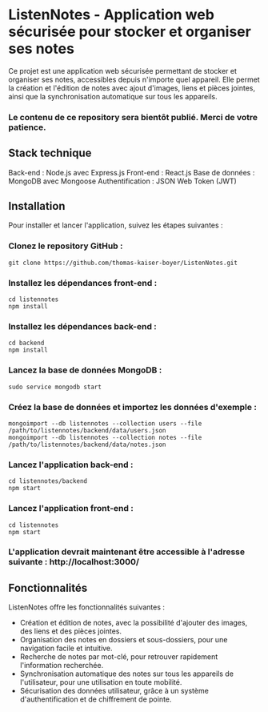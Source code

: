 # ListenNotes - Application web sécurisée pour stocker et organiser ses notes

Ce projet est une application web sécurisée permettant de stocker et organiser ses notes, accessibles depuis n'importe quel appareil. Elle permet la création et l'édition de notes avec ajout d'images, liens et pièces jointes, ainsi que la synchronisation automatique sur tous les appareils.

### Le contenu de ce repository sera bientôt publié. Merci de votre patience.

## Stack technique

Back-end : Node.js avec Express.js
Front-end : React.js
Base de données : MongoDB avec Mongoose
Authentification : JSON Web Token (JWT)

## Installation

Pour installer et lancer l'application, suivez les étapes suivantes :

### Clonez le repository GitHub :

`git clone https://github.com/thomas-kaiser-boyer/ListenNotes.git`

### Installez les dépendances front-end :

```
cd listennotes
npm install
```
### Installez les dépendances back-end :
```
cd backend
npm install
```
### Lancez la base de données MongoDB :
```
sudo service mongodb start
```
### Créez la base de données et importez les données d'exemple :
```
mongoimport --db listennotes --collection users --file /path/to/listennotes/backend/data/users.json
mongoimport --db listennotes --collection notes --file /path/to/listennotes/backend/data/notes.json
```
### Lancez l'application back-end :
```
cd listennotes/backend
npm start
```
### Lancez l'application front-end :
```
cd listennotes
npm start
```
### L'application devrait maintenant être accessible à l'adresse suivante : http://localhost:3000/

## Fonctionnalités

ListenNotes offre les fonctionnalités suivantes :

* Création et édition de notes, avec la possibilité d'ajouter des images, des liens et des pièces jointes.
* Organisation des notes en dossiers et sous-dossiers, pour une navigation facile et intuitive.
* Recherche de notes par mot-clé, pour retrouver rapidement l'information recherchée.
* Synchronisation automatique des notes sur tous les appareils de l'utilisateur, pour une utilisation en toute mobilité.
* Sécurisation des données utilisateur, grâce à un système d'authentification et de chiffrement de pointe.
